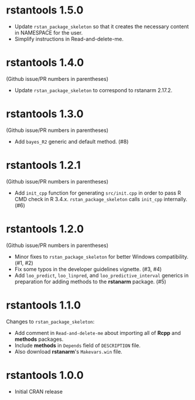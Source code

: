 # rstantools 1.5.0

* Update `rstan_package_skeleton` so that it creates the necessary content 
in NAMESPACE for the user.
* Simplify instructions in Read-and-delete-me.

# rstantools 1.4.0
(Github issue/PR numbers in parentheses)

* Update `rstan_package_skeleton` to correspond to rstanarm 2.17.2.

# rstantools 1.3.0
(Github issue/PR numbers in parentheses)

* Add `bayes_R2` generic and default method. (#8)

# rstantools 1.2.1
(Github issue/PR numbers in parentheses)

* Add `init_cpp` function for generating `src/init.cpp` in order to pass R CMD
check in R 3.4.x. `rstan_package_skeleton` calls `init_cpp` internally. (#6)

# rstantools 1.2.0

(Github issue/PR numbers in parentheses)

* Minor fixes to `rstan_package_skeleton` for better Windows compatibility. (#1, #2)
* Fix some typos in the developer guidelines vignette. (#3, #4)
* Add `loo_predict`, `loo_linpred`, and `loo_predictive_interval` generics in 
preparation for adding methods to the __rstanarm__ package. (#5)

# rstantools 1.1.0

Changes to `rstan_package_skeleton`:

* Add comment in `Read-and-delete-me` about importing all of __Rcpp__ and __methods__ packages.
* Include __methods__ in `Depends` field of `DESCRIPTION` file.
* Also download __rstanarm__'s `Makevars.win` file.

# rstantools 1.0.0

* Initial CRAN release
